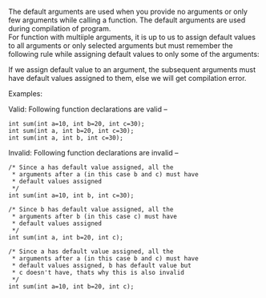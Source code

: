 The default arguments are used when you provide no arguments or only few arguments while calling a function. The default arguments are used during compilation of program.  
For function with multiiple arguments, it is up to us to assign default values to all arguments or only selected arguments but must remember the following rule while assigning default values to only some of the arguments:

If we assign default value to an argument, the subsequent arguments must have default values assigned to them, else we will get compilation error.  

Examples:  

Valid: Following function declarations are valid –

    int sum(int a=10, int b=20, int c=30);
    int sum(int a, int b=20, int c=30);
    int sum(int a, int b, int c=30);   
    
    
Invalid: Following function declarations are invalid –

    /* Since a has default value assigned, all the
     * arguments after a (in this case b and c) must have 
     * default values assigned
     */
    int sum(int a=10, int b, int c=30);

    /* Since b has default value assigned, all the
     * arguments after b (in this case c) must have 
     * default values assigned
     */
    int sum(int a, int b=20, int c);

    /* Since a has default value assigned, all the
     * arguments after a (in this case b and c) must have 
     * default values assigned, b has default value but
     * c doesn't have, thats why this is also invalid
     */
    int sum(int a=10, int b=20, int c);
